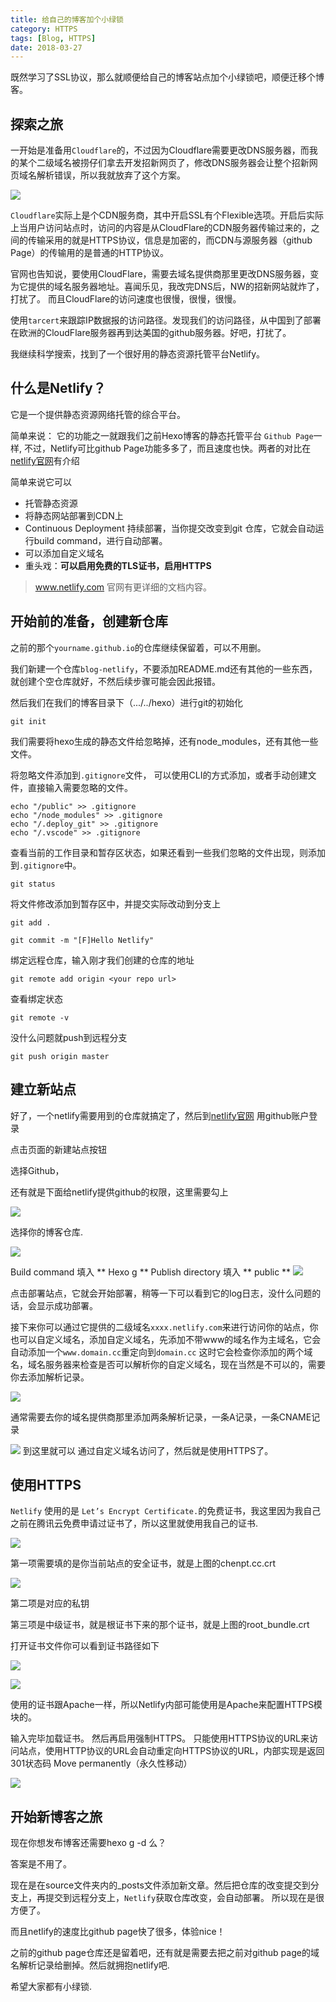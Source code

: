 ```yaml
---
title: 给自己的博客加个小绿锁
category: HTTPS
tags: [Blog, HTTPS]
date: 2018-03-27
---
```


既然学习了SSL协议，那么就顺便给自己的博客站点加个小绿锁吧，顺便迁移个博客。

<!-- more -->
## 探索之旅

一开始是准备用`Cloudflare`的，不过因为Cloudflare需要更改DNS服务器，而我的某个二级域名被捞仔们拿去开发招新网页了，修改DNS服务器会让整个招新网页域名解析错误，所以我就放弃了这个方案。

![](https://ws1.sinaimg.cn/large/ad9f1193gy1fpqlq2inwmj20q005vt96.jpg)

`Cloudflare`实际上是个CDN服务商，其中开启SSL有个Flexible选项。开启后实际上当用户访问站点时，访问的内容是从CloudFlare的CDN服务器传输过来的，之间的传输采用的就是HTTPS协议，信息是加密的，而CDN与源服务器（github Page）的传输用的是普通的HTTP协议。

官网也告知说，要使用CloudFlare，需要去域名提供商那里更改DNS服务器，变为它提供的域名服务器地址。喜闻乐见，我改完DNS后，NW的招新网站就炸了，打扰了。
而且CloudFlare的访问速度也很慢，很慢，很慢。

使用`tarcert`来跟踪IP数据报的访问路径。发现我们的访问路径，从中国到了部署在欧洲的CloudFlare服务器再到达美国的github服务器。好吧，打扰了。

我继续科学搜索，找到了一个很好用的静态资源托管平台Netlify。



## 什么是Netlify？
它是一个提供静态资源网络托管的综合平台。

简单来说： 它的功能之一就跟我们之前Hexo博客的静态托管平台 `Github Page`一样, 不过，Netlify可比github Page功能多多了，而且速度也快。两者的对比在[netlify官网](https://www.netlify.com/github-pages-vs-netlify/)有介绍


简单来说它可以
* 托管静态资源
* 将静态网站部署到CDN上
* Continuous Deployment 持续部署，当你提交改变到git 仓库，它就会自动运行build command，进行自动部署。
* 可以添加自定义域名
* 重头戏：**可以启用免费的TLS证书，启用HTTPS**

> www.netlify.com 官网有更详细的文档内容。

## 开始前的准备，创建新仓库

之前的那个` yourname.github.io `的仓库继续保留着，可以不用删。 

我们新建一个仓库`blog-netlify`，不要添加README.md还有其他的一些东西，就创建个空仓库就好，不然后续步骤可能会因此报错。

然后我们在我们的博客目录下（.../../hexo）进行git的初始化

``` shell
git init  
```
我们需要将hexo生成的静态文件给忽略掉，还有node_modules，还有其他一些文件。

将忽略文件添加到`.gitignore`文件， 可以使用CLI的方式添加，或者手动创建文件，直接输入需要忽略的文件。
``` shell
echo "/public" >> .gitignore
echo "/node_modules" >> .gitignore
echo "/.deploy_git" >> .gitignore
echo "/.vscode" >> .gitignore
```
查看当前的工作目录和暂存区状态，如果还看到一些我们忽略的文件出现，则添加到`.gitignore`中。
``` shell
git status
```
将文件修改添加到暂存区中，并提交实际改动到分支上
``` shell
git add .

git commit -m "[F]Hello Netlify"
```
绑定远程仓库，输入刚才我们创建的仓库的地址
``` shell
git remote add origin <your repo url>  
```
查看绑定状态
``` shell
git remote -v
```
没什么问题就push到远程分支

``` shell
git push origin master
```


## 建立新站点

好了，一个netlify需要用到的仓库就搞定了，然后到[netlify官网](https://app.netlify.com/) 用github账户登录

点击页面的新建站点按钮

选择Github，

还有就是下面给netlify提供github的权限，这里需要勾上

![](https://ws1.sinaimg.cn/large/ad9f1193gy1fpqmw0jfzvj20v50howg8.jpg)

选择你的博客仓库.

![](https://ws1.sinaimg.cn/large/ad9f1193gy1fpqmyvqkbyj20qw0kqmzb.jpg)


Build command 填入 ** Hexo g **  Publish directory 填入 ** public **
![](https://ws1.sinaimg.cn/large/ad9f1193gy1fpqn28zthfj20s20nqdhl.jpg)

点击部署站点，它就会开始部署，稍等一下可以看到它的log日志，没什么问题的话，会显示成功部署。

接下来你可以通过它提供的二级域名`xxxx.netlify.com`来进行访问你的站点，你也可以自定义域名，添加自定义域名，先添加不带www的域名作为主域名，它会自动添加一个`www.domain.cc`重定向到`domain.cc`
这时它会检查你添加的两个域名，域名服务器来检查是否可以解析你的自定义域名，现在当然是不可以的，需要你去添加解析记录。

![](https://ws1.sinaimg.cn/large/ad9f1193gy1fpqnedheqij20vf0gdwfu.jpg)

通常需要去你的域名提供商那里添加两条解析记录，一条A记录，一条CNAME记录

![](https://ws1.sinaimg.cn/large/ad9f1193gy1fpqnderwn9j211903774f.jpg)
到这里就可以 通过自定义域名访问了，然后就是使用HTTPS了。

## 使用HTTPS
`Netlify` 使用的是 `Let’s Encrypt Certificate.`的免费证书，我这里因为我自己之前在腾讯云免费申请过证书了，所以这里就使用我自己的证书.

![](https://ws1.sinaimg.cn/large/ad9f1193gy1fpqnn4ffhoj209e04xgll.jpg)

第一项需要填的是你当前站点的安全证书，就是上图的chenpt.cc.crt

![](https://ws1.sinaimg.cn/large/ad9f1193gy1fpqnr06ck2j20ev045aag.jpg)

第二项是对应的私钥

第三项是中级证书，就是根证书下来的那个证书，就是上图的root_bundle.crt

打开证书文件你可以看到证书路径如下

![](https://ws1.sinaimg.cn/large/ad9f1193gy1fpqnq9hwtij20ee03qq3b.jpg)

![](https://ws1.sinaimg.cn/large/ad9f1193gy1fpqnme20fij20l10l9q3w.jpg)

使用的证书跟Apache一样，所以Netlify内部可能使用是Apache来配置HTTPS模块的。

输入完毕加载证书。 然后再启用强制HTTPS。
只能使用HTTPS协议的URL来访问站点，使用HTTP协议的URL会自动重定向HTTPS协议的URL，内部实现是返回301状态码 Move permanently（永久性移动）

![](https://ws1.sinaimg.cn/large/ad9f1193gy1fpqnsnxjmbj20xo08ydgi.jpg)

## 开始新博客之旅

现在你想发布博客还需要hexo g -d 么？

答案是不用了。

现在是在source文件夹内的_posts文件添加新文章。然后把仓库的改变提交到分支上，再提交到远程分支上，`Netlify`获取仓库改变，会自动部署。 所以现在是很方便了。

而且netlify的速度比github page快了很多，体验nice！

之前的github page仓库还是留着吧，还有就是需要去把之前对github page的域名解析记录给删掉。然后就拥抱netlify吧.

希望大家都有小绿锁.